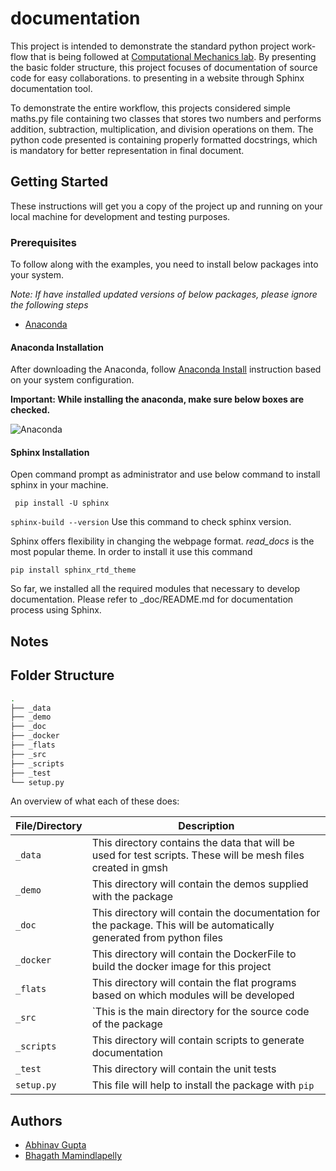 # documentation
This project is intended to demonstrate the standard python project work-flow that is being followed at [Computational Mechanics lab](https://computationalmechanics.in/). By presenting the basic folder structure, this project focuses of documentation of source code for easy collaborations. to presenting in a website through Sphinx documentation tool.

To demonstrate the entire workflow, this projects considered simple maths.py file containing two classes that stores two numbers and performs addition, subtraction, multiplication, and division operations on them. The python code presented is containing properly formatted docstrings, which is mandatory for better representation in final document.

 ## Getting Started

These instructions will get you a copy of the project up and running on your local machine for development and testing purposes. 

### Prerequisites

To follow along with the examples, you need to install below packages into your system. 

*Note: If have installed updated versions of below packages, please ignore the following steps*

* [Anaconda](https://www.anaconda.com/)

#### Anaconda Installation

After downloading the Anaconda, follow [Anaconda Install](https://docs.anaconda.com/anaconda/install/) instruction based on your system configuration. 

**Important: While installing the anaconda, make sure below boxes are checked.**

![Anaconda](https://user-images.githubusercontent.com/33441778/161914017-3b8b8a4b-79be-4cfc-aa12-bb36811cc2b1.png)


#### Sphinx Installation

Open command prompt as administrator and use below command to install sphinx in your machine.

```
 pip install -U sphinx
```

`sphinx-build --version` Use this command to check sphinx version.

Sphinx offers flexibility in changing the webpage format.  *read_docs*  is the most popular theme. In order to install it use this command  

```pip install sphinx_rtd_theme```

So far, we installed all the required modules that necessary to develop documentation. Please refer to _doc/README.md for documentation process using Sphinx.

## Notes



## Folder Structure


```bash
.
├── _data
├── _demo
├── _doc
├── _docker
├── _flats
├── _src
├── _scripts
├── _test
└── setup.py
```



An overview of what each of these does:

| File/Directory | Description                                                  |
| -------------- | ------------------------------------------------------------ |
| `_data`        | This directory contains the data that will be used for test scripts. These will be mesh files created in gmsh |
| `_demo`        | This directory will contain the demos supplied with the package |
| `_doc`         | This directory will contain the documentation for the package. This will be automatically generated from python files |
| `_docker`      | This directory will contain the DockerFile to build the docker image for this project |
| `_flats`       | This directory will contain the flat programs based on which modules will be developed |
| `_src`         | `This is the main directory for the source code of the package |
| `_scripts`     | This directory will contain scripts to generate documentation |
| `_test`        | This directory will contain the unit tests                   |
| `setup.py`     | This file will help to install the package with `pip`        |


## Authors
- [Abhinav Gupta](abhigupta.io)
- [Bhagath Mamindlapelly](https://github.com/bhagath555)
